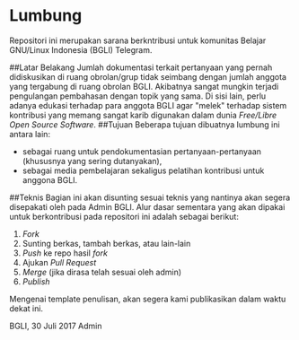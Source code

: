 # Lumbung
Repositori ini merupakan sarana berkntribusi untuk komunitas Belajar GNU/Linux Indonesia (BGLI) Telegram.

##Latar Belakang
Jumlah dokumentasi terkait pertanyaan yang pernah didiskusikan di ruang obrolan/grup tidak seimbang dengan jumlah anggota yang tergabung di ruang obrolan BGLI. Akibatnya sangat mungkin terjadi pengulangan pembahasan dengan topik yang sama. Di sisi lain, perlu adanya edukasi terhadap para anggota BGLI agar "melek" terhadap sistem kontribusi yang memang sangat karib digunakan dalam dunia _Free/Libre Open Source Software_.
##Tujuan
Beberapa tujuan dibuatnya lumbung ini antara lain:
- sebagai ruang untuk pendokumentasian pertanyaan-pertanyaan (khususnya yang sering dutanyakan),
- sebagai media pembelajaran sekaligus pelatihan kontribusi untuk anggona BGLI.

##Teknis
Bagian ini akan disunting sesuai teknis yang nantinya akan segera disepakati oleh pada Admin BGLI. Alur dasar sementara yang akan dipakai untuk berkontribusi pada repositori ini adalah sebagai berikut:
1. _Fork_
2. Sunting berkas, tambah berkas, atau lain-lain
3. _Push_ ke repo hasil _fork_
4. Ajukan _Pull Request_
5. _Merge_ (jika dirasa telah sesuai oleh admin)
6. _Publish_

Mengenai template penulisan, akan segera kami publikasikan dalam waktu dekat ini.

BGLI, 30 Juli 2017 
Admin